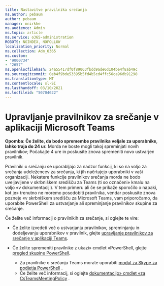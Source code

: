 ```yaml
---
title: Nastavitve pravilnika srečanja
ms.author: pebaum
author: pebaum
manager: mnirkhe
ms.audience: Admin
ms.topic: article
ms.service: o365-administration
ROBOTS: NOINDEX, NOFOLLOW
localization_priority: Normal
ms.collection: Adm_O365
ms.custom:
- "9000734"
- "2657"
ms.openlocfilehash: 24a55417df0f89063fbdd9ade6d104be4f8ab49c
ms.sourcegitcommit: 0eb4f9bde53395b5fd4b5cd4ffc56ca96db91298
ms.translationtype: MT
ms.contentlocale: sl-SI
ms.lasthandoff: 03/10/2021
ms.locfileid: "50704622"
---
```

# <a name="manage-meeting-policies-in-microsoft-teams"></a>Upravljanje pravilnikov za srečanje v aplikaciji Microsoft Teams

**Opomba: Če želite, da bodo spremembe pravilnika veljale za uporabnike, lahko traja do 24 ur.** Morda ne boste mogli takoj spreminjati novih pravilnikov; Počakajte 4 ure in poskusite znova spremeniti novo ustvarjen pravilnik.

Pravilniki o srečanju se uporabljajo za nadzor funkcij, ki so na voljo za srečanja udeležencev za srečanja, ki jih načrtujejo uporabniki v vaši organizaciji. Nekatere funkcije pravilnikov srečanja morda ne bodo uveljavljene v skrbniškem središču za Teams (ti so označeni» kmalu na voljo «v dokumentaciji). V tem primeru ali če se prikaže sporočilo o napaki, kot je» trenutno ne moremo posodobiti pravilnika, vendar poskusite znova pozneje «v skrbniškem središču za Microsoft Teams, vam priporočamo, da uporabite PowerShell za ustvarjanje ali spreminjanje pravilnikov skupine za srečanje. 

Če želite več informacij o pravilnikih za srečanje, si oglejte te vire:

- Če želite izvedeti več o ustvarjanju pravilnikov, spreminjanju in dodeljevanju uporabnikov v pravilnik, glejte [upravljanje pravilnikov za srečanje v aplikaciji Teams](https://docs.microsoft.com/microsoftteams/meeting-policies-in-teams).

- Če želite spremeniti pravilnike z ukazi» cmdlet «PowerShell, glejte [pregled skupine PowerShell](https://docs.microsoft.com/microsoftteams/teams-powershell-overview). 
    - Za pravilnike o srečanju Teams morate uporabiti [modul za Skype za podjetja PowerShell](https://docs.microsoft.com/skypeforbusiness/set-up-your-computer-for-windows-powershell/download-and-install-the-skype-for-business-online-connector) . 
    - Če želite več informacij, si oglejte [dokumentacijo» cmdlet «za CsTeamsMeetingPolicy](https://docs.microsoft.com/search/?search=CsTeamsMeetingPolicy&view=skype-ps) .

